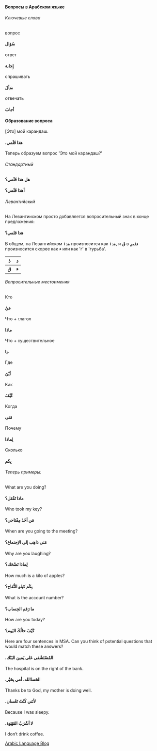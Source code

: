 #### Вопросы в Арабском языке

###### Ключевые слова

вопрос

#### **سُؤال**

ответ

#### **إِجابة**

спрашивать

#### **سَألَ**

отвечать

#### **أجابَ**



#### Образование вопроса

[*Это*] мой карандаш.

#### .**هذا** **قَلَمي**



Теперь образуем вопрос 'Это мой карандаш?'

###### Стандартный

#### **هل هذا قَلَمي؟**

#### **أهذا قَلَمي؟**

###### Левантийский

На Левантииском просто добавляется вопросительный знак в конце предложения:

#### **هدا قلمي؟**



В общем, на Левантийском **`هذا`**  произносится как **`هدا`**, и  **ق** в **`قلمي`** произносится скорее как **ء** или как 'г' в 'гурьба'.

| ذ     | د     |
| ----- | ----- |
| **ق** | **ء** |

#### 

###### Вопросительные  местоимения

Кто

#### **مَنْ**



Что + глагол 

 #### **ماذا** 

Что + существительное

#### **ما** 



Где

####  **أيْنَ**

Как  

#### **كَيْفَ**



Когда  

#### **مَتى**

Почему

#### **لِماذا**



Сколько

#### **بِكَم**



###### Теперь примеры:

What are you doing?

#### **ماذا تَفْعَل؟**



Who took my key?

#### **مَن أخَذَ مِفْتاحي؟**

#### 

When are you going to the meeting?

#### **مَتى ذاهِب إلى الإجتماع؟**

#### 

Why are you laughing?

#### **لِماذا تَضْحَك؟**

#### 

How much is a kilo of apples?

#### **بِكَم كيلو التُّفاح؟**

#### 

What is the account number?

#### **ما رَقم الحِساب؟**



How are you today?

#### **كَيْفَ حالُكَ اليَوم؟**



Here are four sentences in MSA. Can you think of potential questions that would match these answers?

#### **.المُسْتَشْفى عَلى يَمين البَنْك**  

The hospital is on the right of the bank.



#### **.الحَمدُالله، أمي بِخَيْر**

Thanks be to God, my mother is doing well.



#### **.لأنَني كُنْتُ نَعْسان**

Because I was sleepy.



#### **.لا أشْرَبُ القَهْوَة**

I don’t drink coffee.



[Arabic Language Blog](https://blogs.transparent.com/arabic/)
